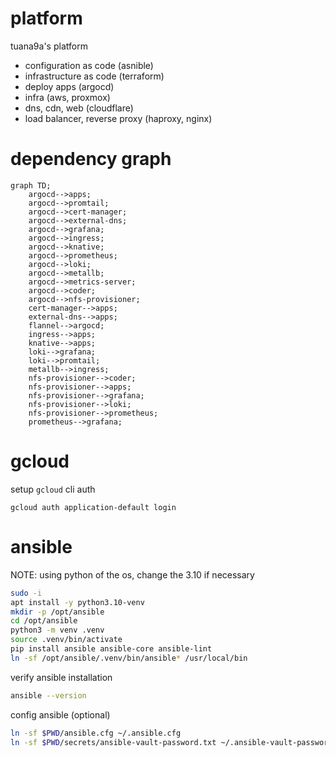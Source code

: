 # platform

tuana9a's platform
- configuration as code (asnible)
- infrastructure as code (terraform)
- deploy apps (argocd)
- infra (aws, proxmox)
- dns, cdn, web (cloudflare)
- load balancer, reverse proxy (haproxy, nginx)

# dependency graph

```mermaid
graph TD;
    argocd-->apps;
    argocd-->promtail;
    argocd-->cert-manager;
    argocd-->external-dns;
    argocd-->grafana;
    argocd-->ingress;
    argocd-->knative;
    argocd-->prometheus;
    argocd-->loki;
    argocd-->metallb;
    argocd-->metrics-server;
    argocd-->coder;
    argocd-->nfs-provisioner;
    cert-manager-->apps;
    external-dns-->apps;
    flannel-->argocd;
    ingress-->apps;
    knative-->apps;
    loki-->grafana;
    loki-->promtail;
    metallb-->ingress;
    nfs-provisioner-->coder;
    nfs-provisioner-->apps;
    nfs-provisioner-->grafana;
    nfs-provisioner-->loki;
    nfs-provisioner-->prometheus;
    prometheus-->grafana;
```

# gcloud

setup `gcloud` cli auth

```
gcloud auth application-default login
```

# ansible

NOTE: using python of the os, change the 3.10 if necessary

```bash
sudo -i
apt install -y python3.10-venv
mkdir -p /opt/ansible
cd /opt/ansible
python3 -m venv .venv
source .venv/bin/activate
pip install ansible ansible-core ansible-lint
ln -sf /opt/ansible/.venv/bin/ansible* /usr/local/bin
```

verify ansible installation

```bash
ansible --version
```

config ansible (optional)

```bash
ln -sf $PWD/ansible.cfg ~/.ansible.cfg
ln -sf $PWD/secrets/ansible-vault-password.txt ~/.ansible-vault-password.txt
```
